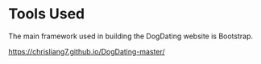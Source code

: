 # Tools Used
The main framework used in building the DogDating website is Bootstrap. 

https://chrisliang7.github.io/DogDating-master/
